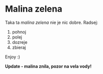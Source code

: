 # Malina zelena

Taka ta *malina zelena* nie je nic dobre. Radsej:
1. pohnoj
2. polej
4. dozreje
5. zbieraj

Enjoy :)

**Update - malina znila, pozor na vela vody!**
